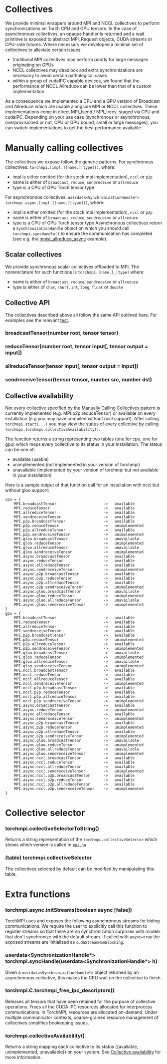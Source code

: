 # Collectives
We provide minimal wrappers around MPI and NCCL collectives to perform synchronizations on Torch CPU and GPU tensors.
In the case of asynchronous collectives, an opaque handler is returned and a wait primitive is exposed to abstract MPI_Request objects, CUDA streams or CPU-side futures.
Where necessary we developed a minimal set of collectives to alleviate certain issues:
- traditional MPI collectives may perform poorly for large messages originating on GPUs
- NCCL collectives may deadlock and extra synchronizations are necessary to avoid certain pathological cases
- within a group of cudaIPC capable devices, we found that the performance of NCCL Allreduce can be lower than that of a custom implementation

As a consequence we implemented a CPU and a GPU version of Broadcast and Allreduce which are usable alongside MPI or NCCL collectives.
These implementations come in direct MPI_Isend / MPI_Irecv, staged via CPU and cudaIPC.
Depending on your use case (synchronous or asynchronous, overprovisioned or not, CPU or GPU bound, small or large messages),
you can switch implementations to get the best performance available.

# Manually calling collectives
The collectives we expose follow the generic patterns.
For synchronous collectives: ```torchmpi.[impl.][name.][type]()```, where:
- impl is either omitted (for the stock mpi implementation), ```nccl``` or ```p2p```
- name is either of ```broadcast```, ```reduce```, ```sendreceive``` or ```allreduce```
- type is a CPU of GPU Torch tensor type

For asynchronous collectives: ```userdata<SynchronizationHandle*> torchmpi.async.[impl.][name.][type]()```, where:
- impl is either omitted (for the stock mpi implementation), ```nccl``` or ```p2p```
- name is either of ```broadcast```, ```reduce```, ```sendreceive``` or ```allreduce```
- type is a CPU of GPU Torch tensor type
Asynchronous collectives return a ```SynchronizationHandle``` object on which you should call ```torchmpi.syncHandle()```
to ensure the communication has completed (see e.g. the
[mnist_allreduce_async](https://github.com/facebookresearch/TorchMPI/examples/mnist/mnist_allreduce_async.lua) example).

## Scalar collectives
We provide synchronous scalar collectives offloaded to MPI.
The nomenclature for such functions is ```torchmpi.[name.]_[type]``` where:
- name is either of ```broadcast```, ```reduce```, ```sendreceive``` or ```allreduce```
- type is either of ```char```, ```short```, ```int```, ```long```, ```float``` or ```double```

## Collective API

The collectives described above all follow the same API outlined here. For examples see the relevant
[test](https://github.com/facebookresearch/TorchMPI/test/collectives_all.lua).

### broadcastTensor(number root, tensor tensor)
### reduceTensor(number root, tensor input[, tensor output = input])
### allreduceTensor(tensor input[, tensor output = input])
### sendreceiveTensor(tensor tensor, number src, number dst)

## Collective availability
Not every collective specified by the [Manually Calling Collectives](#manually-calling-collectives)
pattern is currently implemented (e.g. MPI.p2p.reduceTensor) or available on every installation
(e.g you may have compiled without nccl support).  After calling ```torchmpi.start(...)``` you
may view the status of every collective by calling ```torchmpi.torchmpi.collectiveAvailability()```.

The function returns a string representing two tables (one for cpu, one for gpu) which maps
every collective to its status in your installation.  The status can be one of:
- available (usable)
- unimplemented (not implemented in your version of torchmpi)
- unavailable (implemented by your version of torchmpi but not available in your installation)

Here is a sample output of that function call for an installation with nccl but without gloo support:
```
cpu = {
	MPI.broadcastTensor                 	->	 available
	MPI.reduceTensor                    	->	 available
	MPI.allreduceTensor                 	->	 available
	MPI.sendreceiveTensor               	->	 available
	MPI.p2p.broadcastTensor             	->	 available
	MPI.p2p.reduceTensor                	->	 unimplemented
	MPI.p2p.allreduceTensor             	->	 available
	MPI.p2p.sendreceiveTensor           	->	 unimplemented
	MPI.gloo.broadcastTensor            	->	 unavailable
	MPI.gloo.reduceTensor               	->	 unimplemented
	MPI.gloo.allreduceTensor            	->	 unavailable
	MPI.gloo.sendreceiveTensor          	->	 unimplemented
	MPI.async.broadcastTensor           	->	 available
	MPI.async.reduceTensor              	->	 available
	MPI.async.allreduceTensor           	->	 available
	MPI.async.sendreceiveTensor         	->	 unimplemented
	MPI.async.p2p.broadcastTensor       	->	 available
	MPI.async.p2p.reduceTensor          	->	 available
	MPI.async.p2p.allreduceTensor       	->	 available
	MPI.async.p2p.sendreceiveTensor     	->	 unimplemented
	MPI.async.gloo.broadcastTensor      	->	 unavailable
	MPI.async.gloo.reduceTensor         	->	 unimplemented
	MPI.async.gloo.allreduceTensor      	->	 unavailable
	MPI.async.gloo.sendreceiveTensor    	->	 unimplemented
}
gpu = {
	MPI.broadcastTensor                 	->	 available
	MPI.reduceTensor                    	->	 available
	MPI.allreduceTensor                 	->	 available
	MPI.sendreceiveTensor               	->	 available
	MPI.p2p.broadcastTensor             	->	 available
	MPI.p2p.reduceTensor                	->	 unimplemented
	MPI.p2p.allreduceTensor             	->	 available
	MPI.p2p.sendreceiveTensor           	->	 unimplemented
	MPI.gloo.broadcastTensor            	->	 unavailable
	MPI.gloo.reduceTensor               	->	 unimplemented
	MPI.gloo.allreduceTensor            	->	 unavailable
	MPI.gloo.sendreceiveTensor          	->	 unimplemented
	MPI.nccl.broadcastTensor            	->	 available
	MPI.nccl.reduceTensor               	->	 available
	MPI.nccl.allreduceTensor            	->	 available
	MPI.nccl.sendreceiveTensor          	->	 unimplemented
	MPI.nccl.p2p.broadcastTensor        	->	 available
	MPI.nccl.p2p.reduceTensor           	->	 available
	MPI.nccl.p2p.allreduceTensor        	->	 available
	MPI.nccl.p2p.sendreceiveTensor      	->	 unimplemented
	MPI.async.broadcastTensor           	->	 available
	MPI.async.reduceTensor              	->	 unimplemented
	MPI.async.allreduceTensor           	->	 available
	MPI.async.sendreceiveTensor         	->	 unimplemented
	MPI.async.p2p.broadcastTensor       	->	 available
	MPI.async.p2p.reduceTensor          	->	 unimplemented
	MPI.async.p2p.allreduceTensor       	->	 available
	MPI.async.p2p.sendreceiveTensor     	->	 unimplemented
	MPI.async.gloo.broadcastTensor      	->	 unavailable
	MPI.async.gloo.reduceTensor         	->	 unimplemented
	MPI.async.gloo.allreduceTensor      	->	 unavailable
	MPI.async.gloo.sendreceiveTensor    	->	 unimplemented
	MPI.async.nccl.broadcastTensor      	->	 available
	MPI.async.nccl.reduceTensor         	->	 available
	MPI.async.nccl.allreduceTensor      	->	 available
	MPI.async.nccl.sendreceiveTensor    	->	 unimplemented
	MPI.async.nccl.p2p.broadcastTensor  	->	 available
	MPI.async.nccl.p2p.reduceTensor     	->	 available
	MPI.async.nccl.p2p.allreduceTensor  	->	 available
	MPI.async.nccl.p2p.sendreceiveTensor 	->	 unimplemented
}
```

# Collective selector
### torchmpi.collectiveSelectorToString()
Returns a string representation of the ```torchmpi.collectiveSelector``` which shows which version
is called in [```mpi.nn```](https://github.com/facebookresearch/TorchMPI/torchmpi/nn.lua)

### (table) torchmpi.collectiveSelector
The collectives selected by default can be modified by manipulating this table.

# Extra functions

### torchmpi.async.initStreams(boolean async [false])
TorchMPI uses and exposes the following asynchronous streams for hiding communications.
We require the user to explicitly call this function to register streams so that there are no synchronization surprises with models that don't synchronize with the default stream.
If called with ```async=true``` the exposed streams are initialized as ```cudaStreamNonBlocking```.

### userdata<SynchronizationHandle*> torchmpi.syncHandle(userdata<SynchronizationHandle*> h)
Given a ```userdata<SynchronizationHandle*>``` object returned by an asynchronous collective, this makes the CPU wait on the collective to finish.

### torchmpi.C.torchmpi_free_ipc_descriptors()
Releases all tensors that have been retained for the purpose of collective operations.
Frees all the CUDA IPC resources allocated for interprocess communications.
In TorchMPI, resources are allocated on-demand.
Under multiple communicator contexts, coarse-grained resource management of collectives simplifies bookeeping issues.

### torchmpi.collectiveAvailability()
Returns a string mapping each collective to its status ({available, unimplemented, unavailable})
on your system.  See [Collective availability](#collective-availability) for more information.
